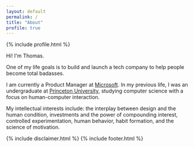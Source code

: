 ```yaml
---
layout: default
permalink: /
title: "About"
profile: true
---
```


{% include profile.html %}

Hi! I'm Thomas.

One of my life goals is to build and launch a tech company to help people become total badasses.

I am currently a Product Manager at [Microsoft](https://twitter.com/Microsoft). In my previous life, I was an undergraduate at [Princeton University](https://twitter.com/Princeton), studying computer science with a focus on human-computer interaction.

My intellectual interests include: the interplay between design and the human condition, investments and the power of compounding interest, controlled experimentation, human behavior, habit formation, and the science of motivation.

{% include disclaimer.html %}
{% include footer.html %}
